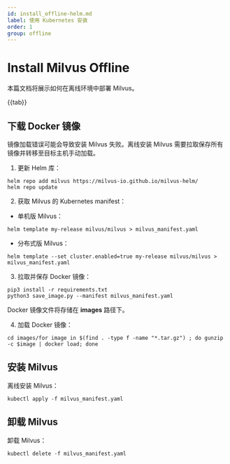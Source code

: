 ```yaml
---
id: install_offline-helm.md
label: 使用 Kubernetes 安装
order: 1
group: offline
---
```

# Install Milvus Offline

本篇文档将展示如何在离线环境中部署 Milvus。

{{tab}}

## 下载 Docker 镜像

镜像加载错误可能会导致安装 Milvus 失败。离线安装 Milvus 需要拉取保存所有镜像并转移至目标主机手动加载。

1. 更新 Helm 库：

```
helm repo add milvus https://milvus-io.github.io/milvus-helm/
helm repo update
```

2. 获取 Milvus 的 Kubernetes manifest：

- 单机版 Milvus：

```
helm template my-release milvus/milvus > milvus_manifest.yaml
```

- 分布式版 Milvus：

```
helm template --set cluster.enabled=true my-release milvus/milvus > milvus_manifest.yaml
```

3. 拉取并保存 Docker 镜像：

```
pip3 install -r requirements.txt
python3 save_image.py --manifest milvus_manifest.yaml
```

<div class="alert note">
Docker 镜像文件将存储在 <b>images</b> 路径下。
</div>


4. 加载 Docker 镜像：

```
cd images/for image in $(find . -type f -name "*.tar.gz") ; do gunzip -c $image | docker load; done
```

## 安装 Milvus

离线安装 Milvus：

```
kubectl apply -f milvus_manifest.yaml
```

## 卸载 Milvus

卸载 Milvus：

```
kubectl delete -f milvus_manifest.yaml
```

